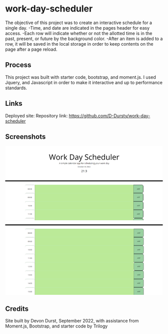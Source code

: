 # work-day-scheduler
The objective of this project was to create an interactive schedule for a single day. 
-Time, and date are indicated in the pages header for easy access.
-Each row will indicate whether or not the allotted time is in the past, present, or future by the background color. 
-After an item is added to a row, it will be saved in the local storage in order to keep contents on the page after a page reload.

## Process
This project was built with starter code, bootstrap, and moment.js. I used Jquery, and Javascript in order to make it interactive and up to performance standards. 

## Links
Deployed site:
Repository link: https://github.com/D-Dursty/work-day-scheduler

## Screenshots
![Screenshot of daily planner site](./assets/images/screenshot_1.png)
![Screenshot of daily planner site](./assets/images/screenshot_2.png)

## Credits
Site built by Devon Durst, September 2022, with assistance from Moment.js, Bootstrap, and starter code by Trilogy 